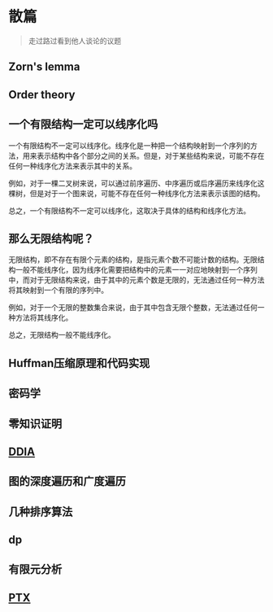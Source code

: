 # 散篇

> 走过路过看到他人谈论的议题

## Zorn's lemma

## Order theory

## 一个有限结构一定可以线序化吗

一个有限结构不一定可以线序化。线序化是一种把一个结构映射到一个序列的方法，用来表示结构中各个部分之间的关系。但是，对于某些结构来说，可能不存在任何一种线序化方法来表示其中的关系。

例如，对于一棵二叉树来说，可以通过前序遍历、中序遍历或后序遍历来线序化这棵树，但是对于一个图来说，可能不存在任何一种线序化方法来表示该图的结构。

总之，一个有限结构不一定可以线序化，这取决于具体的结构和线序化方法。

## 那么无限结构呢？

无限结构，即不存在有限个元素的结构，是指元素个数不可能计数的结构。无限结构一般不能线序化，因为线序化需要把结构中的元素一一对应地映射到一个序列中，而对于无限结构来说，由于其中的元素个数是无限的，无法通过任何一种方法将其映射到一个有限的序列中。

例如，对于一个无限的整数集合来说，由于其中包含无限个整数，无法通过任何一种方法将其线序化。

总之，无限结构一般不能线序化。

## Huffman压缩原理和代码实现

## 密码学

## 零知识证明

## [DDIA](https://vonng.github.io/ddia)

## 图的深度遍历和广度遍历

## 几种排序算法

## dp

## 有限元分析

## [PTX](https://docs.nvidia.com/cuda/parallel-thread-execution/index.html)
